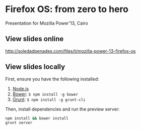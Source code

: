 # Firefox OS: from zero to hero

Presentation for Mozilla Power'13, Cairo

## View slides online

http://soledadpenades.com/files/t/mozilla-power-13-firefox-os

## View slides locally

First, ensure you have the following installed:

1. [Node.js](http://nodejs.org)
2. [Bower](http://bower.io): `$ npm install -g bower`
3. [Grunt](http://gruntjs.com): `$ npm install -g grunt-cli`

Then, install dependencies and run the preview server:

```bash
npm install && bower install
grunt server
```
